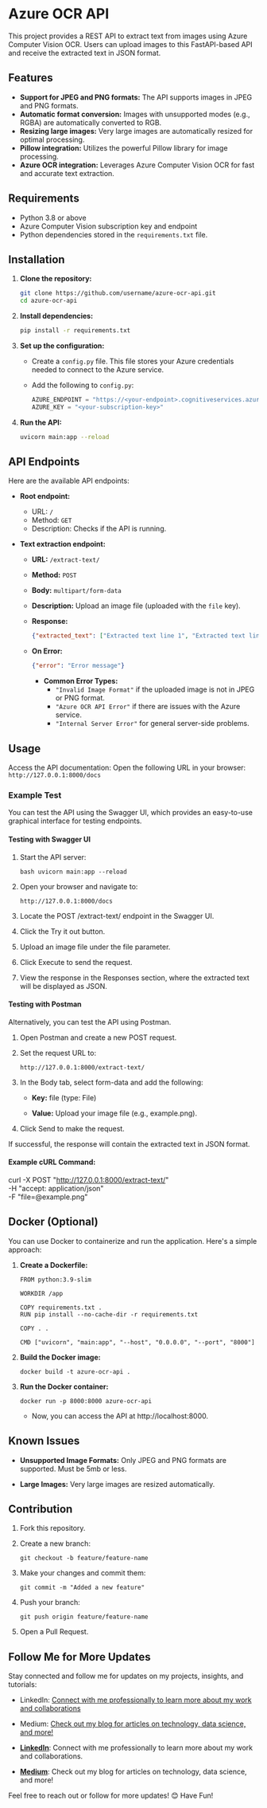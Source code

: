 
# Azure OCR API

This project provides a REST API to extract text from images using Azure Computer Vision OCR. Users can upload images to this FastAPI-based API and receive the extracted text in JSON format.

## Features

*   **Support for JPEG and PNG formats:** The API supports images in JPEG and PNG formats.
*   **Automatic format conversion:** Images with unsupported modes (e.g., RGBA) are automatically converted to RGB.
*   **Resizing large images:** Very large images are automatically resized for optimal processing.
*   **Pillow integration:** Utilizes the powerful Pillow library for image processing.
*   **Azure OCR integration:** Leverages Azure Computer Vision OCR for fast and accurate text extraction.

## Requirements

*   Python 3.8 or above
*   Azure Computer Vision subscription key and endpoint
*   Python dependencies stored in the `requirements.txt` file.

## Installation

1.  **Clone the repository:**

    ```bash
    git clone https://github.com/username/azure-ocr-api.git
    cd azure-ocr-api
    ```
    
2.  **Install dependencies:**
    ```bash
    pip install -r requirements.txt
    ```
3.  **Set up the configuration:**
    *   Create a `config.py` file. This file stores your Azure credentials needed to connect to the Azure service.
    *   Add the following to `config.py`:

        ```python
        AZURE_ENDPOINT = "https://<your-endpoint>.cognitiveservices.azure.com/"
        AZURE_KEY = "<your-subscription-key>"
        ```
        
4.  **Run the API:**
    ```bash
    uvicorn main:app --reload
    ```

## API Endpoints

Here are the available API endpoints:

*   **Root endpoint:**
    *   URL: `/`
    *   Method: `GET`
    *   Description: Checks if the API is running.
    
*   **Text extraction endpoint:**
    *   **URL:** `/extract-text/`
    *   **Method:** `POST`
    *   **Body:** `multipart/form-data`
    *   **Description:** Upload an image file (uploaded with the `file` key).
    *   **Response:**
   
        ```json
        {"extracted_text": ["Extracted text line 1", "Extracted text line 2"]}
        ```
    *  **On Error:**
         ```json
        {"error": "Error message"}
        ```
        
        *  **Common Error Types:**
             *   `"Invalid Image Format"` if the uploaded image is not in JPEG or PNG format.
             *   `"Azure OCR API Error"` if there are issues with the Azure service.
             *   `"Internal Server Error"` for general server-side problems.

## Usage

Access the API documentation:
Open the following URL in your browser:
    ```
    http://127.0.0.1:8000/docs
    ```

### Example Test

You can test the API using the Swagger UI, which provides an easy-to-use graphical interface for testing endpoints.

#### Testing with Swagger UI

1. Start the API server:

   ``bash
   uvicorn main:app --reload
``

2.  Open your browser and navigate to:
    
    ```
    http://127.0.0.1:8000/docs
    ```
    
2.  Locate the POST /extract-text/ endpoint in the Swagger UI.
    
3.  Click the Try it out button.
    
4.  Upload an image file under the file parameter.
    
5.  Click Execute to send the request.
    
6.  View the response in the Responses section, where the extracted text will be displayed as JSON.
    

#### Testing with Postman

Alternatively, you can test the API using Postman.

1.  Open Postman and create a new POST request.
    
2.  Set the request URL to:
    
    ```
    http://127.0.0.1:8000/extract-text/
    ```
    
3.  In the Body tab, select form-data and add the following:
    
    -   **Key:** file (type: File)
        
    -   **Value:** Upload your image file (e.g., example.png).
        
4.  Click Send to make the request.
    

If successful, the response will contain the extracted text in JSON format.

#### Example cURL Command:


curl -X POST "http://127.0.0.1:8000/extract-text/" \
     -H "accept: application/json" \
     -F "file=@example.png"


## Docker (Optional)

You can use Docker to containerize and run the application. Here's a simple approach:

1.  **Create a Dockerfile:**
    
    ```
    FROM python:3.9-slim
    
    WORKDIR /app
    
    COPY requirements.txt .
    RUN pip install --no-cache-dir -r requirements.txt
    
    COPY . .
    
    CMD ["uvicorn", "main:app", "--host", "0.0.0.0", "--port", "8000"]
    ```

    
2.  **Build the Docker image:**
    
    ```
    docker build -t azure-ocr-api .
    ```

    
3.  **Run the Docker container:**
    
    ```
    docker run -p 8000:8000 azure-ocr-api
    ```
    
    -   Now, you can access the API at http://localhost:8000.
        

## Known Issues

-   **Unsupported Image Formats:** Only JPEG and PNG formats are supported. Must be 5mb or less.
    
-   **Large Images:** Very large images are resized automatically.
    

## Contribution

1.  Fork this repository.
    
2.  Create a new branch:
    
    ```
    git checkout -b feature/feature-name
    ```
    
3.  Make your changes and commit them:
    
    ```
    git commit -m "Added a new feature"
    ```    
    
4.  Push your branch:
    
    ```
    git push origin feature/feature-name
    ```
    
5.  Open a Pull Request.
    

## Follow Me for More Updates

Stay connected and follow me for updates on my projects, insights, and tutorials:

-   LinkedIn: [Connect with me professionally to learn more about my work and collaborations]((https://www.linkedin.com/in/gunalhincal))
    
-   Medium: [Check out my blog for articles on technology, data science, and more!](https://medium.com/@hincalgunal)
    

 -   **[LinkedIn](https://www.linkedin.com/in/gunalhincal)**: Connect with me professionally to learn more about my work and collaborations.
 -   **[Medium](https://medium.com/@hincalgunal)**: Check out my blog for articles on technology, data science, and more!

Feel free to reach out or follow for more updates! 😊 Have Fun!

